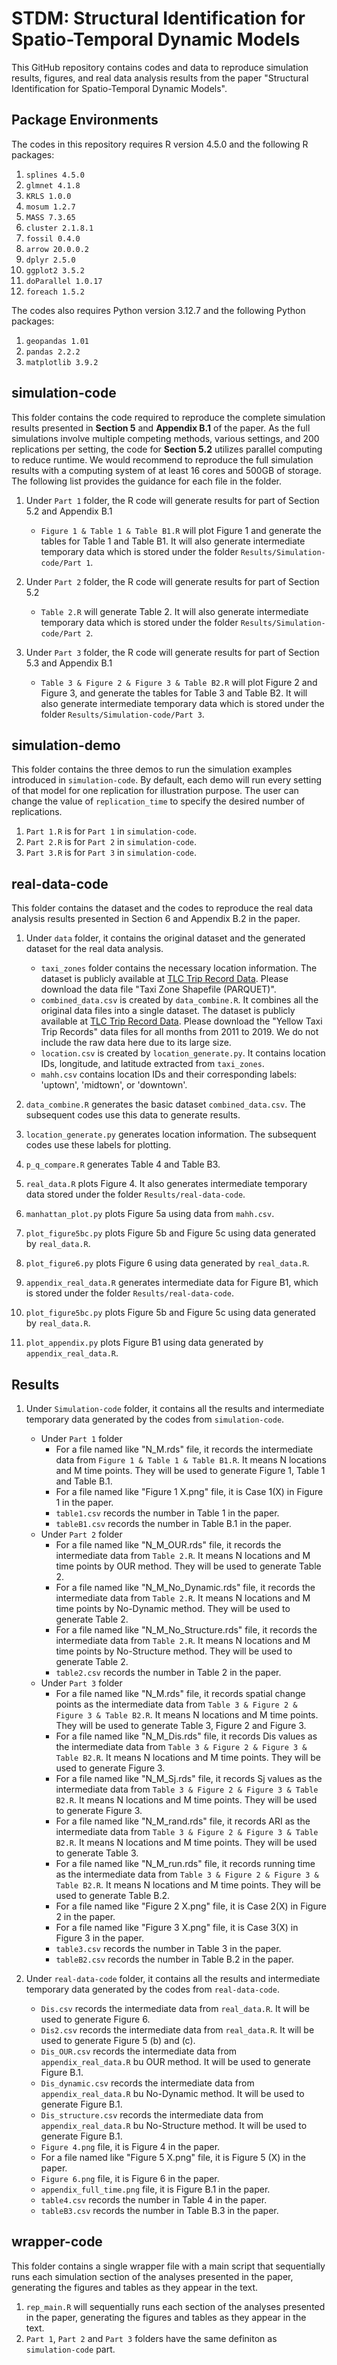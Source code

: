# STDM: Structural Identification for Spatio-Temporal Dynamic Models
This GitHub repository contains codes and data to reproduce simulation results, figures, and real data analysis results from the paper "Structural Identification for Spatio-Temporal Dynamic Models".

## Package Environments
The codes in this repository requires R version 4.5.0 and the following R packages:
1. ```splines 4.5.0```
2. ```glmnet 4.1.8```
3. ```KRLS 1.0.0```
4. ```mosum 1.2.7```
5. ```MASS 7.3.65```
6. ```cluster 2.1.8.1```
7. ```fossil 0.4.0```
8. ```arrow 20.0.0.2```
9. ```dplyr 2.5.0```
10. ```ggplot2 3.5.2```
11. ```doParallel 1.0.17```
12. ```foreach 1.5.2```

The codes also requires Python version 3.12.7 and the following Python packages:
1. ```geopandas 1.01```
2. ```pandas 2.2.2```
3. ```matplotlib 3.9.2```

## simulation-code
This folder contains the code required to reproduce the complete simulation results presented in **Section 5** and **Appendix B.1** of the paper. As the full simulations involve multiple competing methods, various settings, and 200 replications per setting, the code for **Section 5.2** utilizes parallel computing to reduce runtime. We would recommend to reproduce the full simulation results with a computing system of at least 16 cores and 500GB of storage. The following list provides the guidance for each file in the folder.
1. Under ```Part 1``` folder, the R code will generate results for part of Section 5.2 and Appendix B.1  
   - ```Figure 1 & Table 1 & Table B1.R``` will plot Figure 1 and generate the tables for Table 1 and Table B1. It will also generate intermediate temporary data which is stored under the folder ```Results/Simulation-code/Part 1```.

2. Under ```Part 2``` folder, the R code will generate results for part of Section 5.2  
   - ```Table 2.R``` will generate Table 2. It will also generate intermediate temporary data which is stored under the folder ```Results/Simulation-code/Part 2```.

3. Under ```Part 3``` folder, the R code will generate results for part of Section 5.3 and Appendix B.1  
   - ```Table 3 & Figure 2 & Figure 3 & Table B2.R``` will plot Figure 2 and Figure 3, and generate the tables for Table 3 and Table B2. It will also generate intermediate temporary data which is stored under the folder ```Results/Simulation-code/Part 3```.

## simulation-demo
This folder contains the three demos to run the simulation examples introduced in ```simulation-code```. By default, each demo will run every setting of that model for one replication for illustration purpose. The user can change the value of ```replication_time``` to specify the desired number of replications. 
1. ```Part 1.R``` is for ```Part 1``` in ```simulation-code```.
2. ```Part 2.R``` is for ```Part 2``` in ```simulation-code```.
3. ```Part 3.R``` is for ```Part 3``` in ```simulation-code```.

## real-data-code
This folder contains the dataset and the codes to reproduce the real data analysis results presented in Section 6 and Appendix B.2 in the paper.

1. Under ```data``` folder, it contains the original dataset and the generated dataset for the real data analysis.  
   - ```taxi_zones``` folder contains the necessary location information. The dataset is publicly available at [TLC Trip Record Data](https://www.nyc.gov/site/tlc/about/tlc-trip-record-data.page). Please download the data file "Taxi Zone Shapefile (PARQUET)".  
   - ```combined_data.csv``` is created by ```data_combine.R```. It combines all the original data files into a single dataset. The dataset is publicly available at [TLC Trip Record Data](https://www.nyc.gov/site/tlc/about/tlc-trip-record-data.page). Please download the "Yellow Taxi Trip Records" data files for all months from 2011 to 2019. We do not include the raw data here due to its large size.  
   - ```location.csv``` is created by ```location_generate.py```. It contains location IDs, longitude, and latitude extracted from ```taxi_zones```.  
   - ```mahh.csv``` contains location IDs and their corresponding labels: 'uptown', 'midtown', or 'downtown'.

2. ```data_combine.R``` generates the basic dataset ```combined_data.csv```. The subsequent codes use this data to generate results.

3. ```location_generate.py``` generates location information. The subsequent codes use these labels for plotting.

4. ```p_q_compare.R``` generates Table 4 and Table B3.

5. ```real_data.R``` plots Figure 4. It also generates intermediate temporary data stored under the folder ```Results/real-data-code```.

6. ```manhattan_plot.py``` plots Figure 5a using data from ```mahh.csv```.

7. ```plot_figure5bc.py``` plots Figure 5b and Figure 5c using data generated by ```real_data.R```.

8. ```plot_figure6.py``` plots Figure 6 using data generated by ```real_data.R```.

9. ```appendix_real_data.R``` generates intermediate data for Figure B1, which is stored under the folder ```Results/real-data-code```.

10. ```plot_figure5bc.py``` plots Figure 5b and Figure 5c using data generated by ```real_data.R```.

11. ```plot_appendix.py``` plots Figure B1 using data generated by ```appendix_real_data.R```.

## Results
1. Under ```Simulation-code``` folder, it contains all the results and intermediate temporary data generated by the codes from ```simulation-code```.
   - Under ```Part 1``` folder
      * For a file named like "N_M.rds" file, it records the intermediate data from ```Figure 1 & Table 1 & Table B1.R```. It means N locations and M time points. They will be used to generate Figure 1, Table 1 and Table B.1.
      * For a file named like "Figure 1 X.png" file, it is Case 1(X) in Figure 1 in the paper.
      * ```table1.csv``` records the number in Table 1 in the paper.
      * ```tableB1.csv``` records the number in Table B.1 in the paper.
   - Under ```Part 2``` folder
      * For a file named like "N_M_OUR.rds" file, it records the intermediate data from ```Table 2.R```. It means N locations and M time points by OUR method. They will be used to generate Table 2.
      * For a file named like "N_M_No_Dynamic.rds" file, it records the intermediate data from ```Table 2.R```. It means N locations and M time points by No-Dynamic method. They will be used to generate Table 2.
      * For a file named like "N_M_No_Structure.rds" file, it records the intermediate data from ```Table 2.R```. It means N locations and M time points by No-Structure method. They will be used to generate Table 2.
      * ```table2.csv``` records the number in Table 2 in the paper.
   - Under ```Part 3``` folder
      * For a file named like "N_M.rds" file, it records spatial change points as the intermediate data from ```Table 3 & Figure 2 & Figure 3 & Table B2.R```. It means N locations and M time points. They will be used to generate Table 3, Figure 2 and Figure 3.
      * For a file named like "N_M_Dis.rds" file, it records Dis values as the intermediate data from ```Table 3 & Figure 2 & Figure 3 & Table B2.R```. It means N locations and M time points. They will be used to generate Figure 3.
      * For a file named like "N_M_Sj.rds" file, it records Sj values as the intermediate data from ```Table 3 & Figure 2 & Figure 3 & Table B2.R```. It means N locations and M time points. They will be used to generate Figure 3. 
      * For a file named like "N_M_rand.rds" file, it records ARI as the intermediate data from ```Table 3 & Figure 2 & Figure 3 & Table B2.R```. It means N locations and M time points. They will be used to generate Table 3.
      * For a file named like "N_M_run.rds" file, it records running time as the intermediate data from ```Table 3 & Figure 2 & Figure 3 & Table B2.R```. It means N locations and M time points. They will be used to generate Table B.2.
      * For a file named like "Figure 2 X.png" file, it is Case 2(X) in Figure 2 in the paper.
      * For a file named like "Figure 3 X.png" file, it is Case 3(X) in Figure 3 in the paper.
      * ```table3.csv``` records the number in Table 3 in the paper.
      * ```tableB2.csv``` records the number in Table B.2 in the paper.
    
2. Under ```real-data-code``` folder, it contains all the results and intermediate temporary data generated by the codes from ```real-data-code```.
   - ```Dis.csv``` records the intermediate data from ```real_data.R```. It will be used to generate Figure 6.
   - ```Dis2.csv``` records the intermediate data from ```real_data.R```. It will be used to generate Figure 5 (b) and (c).
   - ```Dis_OUR.csv``` records the intermediate data from ```appendix_real_data.R``` bu OUR method. It will be used to generate Figure B.1.
   - ```Dis_dynamic.csv``` records the intermediate data from ```appendix_real_data.R``` bu No-Dynamic method. It will be used to generate Figure B.1.
   - ```Dis_structure.csv``` records the intermediate data from ```appendix_real_data.R``` bu No-Structure method. It will be used to generate Figure B.1.
   - ```Figure 4.png``` file, it is Figure 4 in the paper.
   - For a file named like "Figure 5 X.png" file, it is Figure 5 (X) in the paper.
   - ```Figure 6.png``` file, it is Figure 6 in the paper.
   - ```appendix_full_time.png``` file, it is Figure B.1 in the paper.
   - ```table4.csv``` records the number in Table 4 in the paper.
   - ```tableB3.csv``` records the number in Table B.3 in the paper.

## wrapper-code
This folder contains a single wrapper file with a main script that sequentially runs each simulation section of the analyses presented in the paper, generating the figures and tables as they appear in the text.

1. ```rep_main.R``` will sequentially runs each section of the analyses presented in the paper, generating the figures and tables as they appear in the text.
2. ```Part 1```, ```Part 2``` and ```Part 3``` folders have the same definiton as ```simulation-code``` part.
